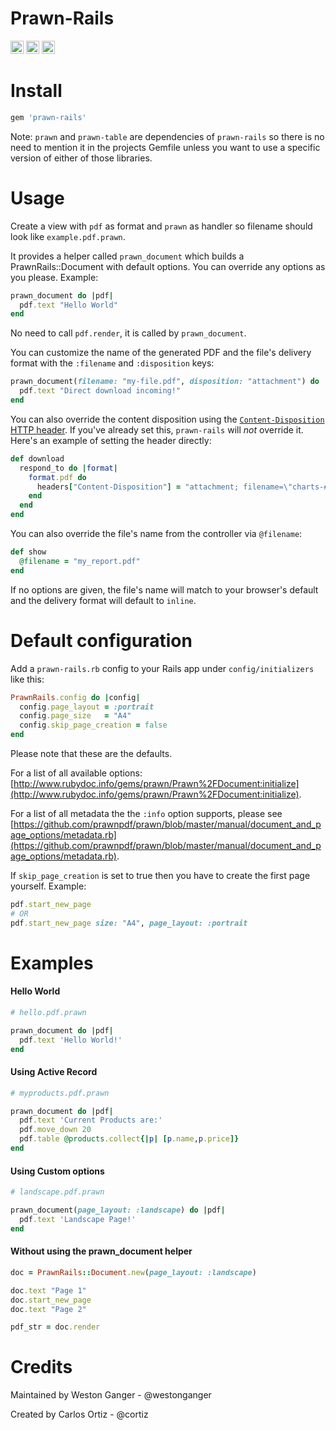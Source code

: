 # Prawn-Rails
<a href="https://badge.fury.io/rb/prawn-rails" target="_blank"><img height="21" style='border:0px;height:21px;' border='0' src="https://badge.fury.io/rb/prawn-rails.svg" alt="Gem Version"></a>
<a href='https://github.com/cortiz/prawn-rails/actions' target='_blank'><img src="https://github.com/cortiz/prawn-rails/workflows/Tests/badge.svg" style="max-width:100%;" height='21' style='border:0px;height:21px;' border='0' alt="CI Status"></a>
<a href='https://rubygems.org/gems/prawn-rails' target='_blank'><img height='21' style='border:0px;height:21px;' src='https://ruby-gem-downloads-badge.herokuapp.com/prawn-rails?label=rubygems&type=total&total_label=downloads&color=brightgreen' border='0' alt='RubyGems Downloads' /></a>


# Install
```ruby
gem 'prawn-rails'
```

Note: `prawn` and `prawn-table` are dependencies of `prawn-rails` so there is no need to mention it in the projects Gemfile unless you want to use a specific version of either of those libraries.

# Usage
Create a view with `pdf` as format and `prawn` as handler so filename should look like `example.pdf.prawn`.

It provides a helper called `prawn_document` which builds a PrawnRails::Document with default options. You can override any options as you please. Example:

```ruby
prawn_document do |pdf|
  pdf.text "Hello World"
end
```

No need to call `pdf.render`, it is called by `prawn_document`.

You can customize the name of the generated PDF and the file's delivery format with the `:filename` and `:disposition` keys:

```ruby
prawn_document(filename: "my-file.pdf", disposition: "attachment") do |pdf|
  pdf.text "Direct download incoming!"
end
```

You can also override the content disposition using the [`Content-Disposition` HTTP header](https://developer.mozilla.org/en-US/docs/Web/HTTP/Headers/Content-Disposition#As_a_response_header_for_the_main_body). If you've already set this, `prawn-rails` will *not* override it. Here's an example of setting the header directly:

```ruby
def download
  respond_to do |format|
    format.pdf do
      headers["Content-Disposition"] = "attachment; filename=\"charts-#{Time.now.to_i}.pdf\""
    end
  end
end
```

You can also override the file's name from the controller via `@filename`:

```ruby
def show
  @filename = "my_report.pdf"
end
```

If no options are given, the file's name will match to your browser's default and the delivery format will default to `inline`.

# Default configuration

Add a `prawn-rails.rb` config to your Rails app under `config/initializers` like this:

```ruby
PrawnRails.config do |config|
  config.page_layout = :portrait
  config.page_size   = "A4"
  config.skip_page_creation = false
end
```

Please note that these are the defaults.

For a list of all available options: [http://www.rubydoc.info/gems/prawn/Prawn%2FDocument:initialize](http://www.rubydoc.info/gems/prawn/Prawn%2FDocument:initialize).

For a list of all metadata the the `:info` option supports, please see [https://github.com/prawnpdf/prawn/blob/master/manual/document_and_page_options/metadata.rb](https://github.com/prawnpdf/prawn/blob/master/manual/document_and_page_options/metadata.rb).

If `skip_page_creation` is set to true then you have to create the first page yourself. Example:

```ruby
pdf.start_new_page
# OR
pdf.start_new_page size: "A4", page_layout: :portrait
```

# Examples

#### Hello World

```ruby
# hello.pdf.prawn

prawn_document do |pdf|
  pdf.text 'Hello World!'
end
```

#### Using Active Record

```ruby
# myproducts.pdf.prawn

prawn_document do |pdf|
  pdf.text 'Current Products are:'
  pdf.move_down 20
  pdf.table @products.collect{|p| [p.name,p.price]}
end
```

#### Using Custom options

```ruby
# landscape.pdf.prawn

prawn_document(page_layout: :landscape) do |pdf|
  pdf.text 'Landscape Page!'
end
```

#### Without using the prawn_document helper

```ruby
doc = PrawnRails::Document.new(page_layout: :landscape)

doc.text "Page 1"
doc.start_new_page
doc.text "Page 2"

pdf_str = doc.render
```


# Credits

Maintained by Weston Ganger - @westonganger

Created by Carlos Ortiz - @cortiz
